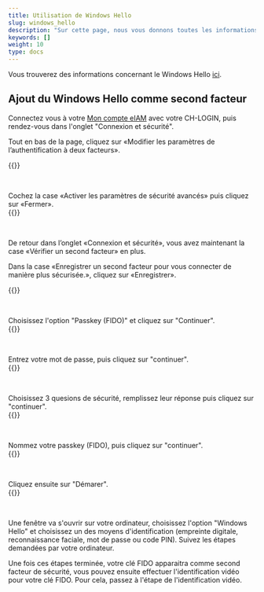 ```yaml
---
title: Utilisation de Windows Hello
slug: windows_hello
description: "Sur cette page, nous vous donnons toutes les informations relatives à l'utilisation du Windows Hello comme second facteur de sécurité."
keywords: []
weight: 10
type: docs
---
```


Vous trouverez des informations concernant le Windows Hello [ici](https://support.microsoft.com/fr-fr/windows/connectez-vous-%C3%A0-votre-compte-microsoft-avec-windows-hello-800a8c01-6b61-49f5-0660-c2159bea4d84).

## Ajout du Windows Hello comme second facteur
<div class="two_column">

<div class="left_col">
<!-- First column content goes here -->
<p> Connectez vous à votre <a href="https://www.myaccount.eiam.admin.ch/">Mon compte eIAM</a> avec votre CH-LOGIN, puis rendez-vous dans l'onglet "Connexion et sécurité". </p>

<p> Tout en bas de la page, cliquez sur «Modifier les paramètres de l’authentification à deux facteurs». </p>
</div>

<div class="right_col">
<!-- Second column content goes here -->
{{<insertImage image="modif_parametres_fr.png" description="modification paramètres" class="edge max-w-90">}}
</div>

</div>

&nbsp; 

<!-- 2eme paire de colonnes -->

<div class="two_column">

<div class="left_col">
<!-- First column content goes here -->
Cochez la case «Activer les paramètres de sécurité avancés» puis cliquez sur «Fermer».
</div>

<div class="right_col">
<!-- Second column content goes here -->
{{<insertImage image="activation_param.png" description="Activation paramètres avancés" class="edge max-w-90">}}
</div>

</div>

&nbsp; 

<!-- 3eme paire de colonnes -->

<div class="two_column">

<div class="left_col">
<!-- First column content goes here -->
<p> De retour dans l’onglet «Connexion et sécurité», vous avez maintenant la case «Vérifier un second facteur» en plus. </p>

<p> Dans la case «Enregistrer un second facteur pour vous connecter de manière plus sécurisée.», cliquez sur «Enregistrer». </p>

</div>

<div class="right_col">
<!-- Second column content goes here -->
{{<insertImage image="ajout_facteur_fr.png" description="ajout second facteur" class="edge max-w-90">}}
</div>

</div>

&nbsp; 

<!-- 4eme paire de colonnes -->

<div class="two_column">

<div class="left_col">
<!-- First column content goes here -->
Choisissez l'option "Passkey (FIDO)" et cliquez sur "Continuer".
</div>

<div class="right_col">
<!-- Second column content goes here -->
{{<insertImage image="choix_fido_fr.png" class="edge max-w-90">}}
</div>

</div>

&nbsp; 

<!-- 6eme paire de colonnes -->

<div class="two_column">

<div class="left_col">
<!-- First column content goes here -->
Entrez votre mot de passe, puis cliquez sur "continuer".
</div>

<div class="right_col">
<!-- Second column content goes here -->
{{<insertImage image="fido_mdp_fr.png" class="edge max-w-90">}}
</div>

</div>

&nbsp; 

<!-- 7eme paire de colonnes -->

<div class="two_column">

<div class="left_col">
<!-- First column content goes here -->
Choisissez 3 quesions de sécurité, remplissez leur réponse puis cliquez sur "continuer".
</div>

<div class="right_col">
<!-- Second column content goes here -->
{{<insertImage image="questions_secu.png" description="ajout questions sécurité" class="edge max-w-90">}}
</div>

</div>

&nbsp;

<!-- 8eme paire de colonnes -->

<div class="two_column">

<div class="left_col">
<!-- First column content goes here -->
Nommez votre passkey (FIDO), puis cliquez sur "continuer".
</div>

<div class="right_col">
<!-- Second column content goes here -->
{{<insertImage image="nom_fido_fr.png" class="edge max-w-90">}}
</div>

</div>

&nbsp;

<!-- 9eme paire de colonnes -->

<div class="two_column">

<div class="left_col">
<!-- First column content goes here -->
Cliquez ensuite sur "Démarer".
</div>

<div class="right_col">
<!-- Second column content goes here -->
{{<insertImage image="config_fido.png" class="edge max-w-90">}}
</div>

</div>

&nbsp;

Une fenêtre va s'ouvrir sur votre ordinateur, choisissez l'option "Windows Hello" et choisissez un des moyens d'identification (empreinte digitale, reconnaissance faciale, mot de passe ou code PIN). Suivez les étapes demandées par votre ordinateur.


<!-- 
Les explications concernant l'enregistrement de la clé FIDO sur votre CH_LOGIN ne sont pas encore disponible. En attendant, vous pouvez vous réferer à [cette marche-à-suivre](https://help.eiam.swiss/?c=passkeys&l=fr). 

Les explications concernant l'identification vidéo pour la clé FIDO ne sont pas encore disponible. En attendant, vous pouvez vous réferer à [cette marche-à-suivre](https://help.eiam.swiss/index.php?c=h!vipspasskey&l=fr). 
-->

Une fois ces étapes terminée, votre clé FIDO apparaitra comme second facteur de sécurité, vous pouvez ensuite effectuer l'identification vidéo pour votre clé FIDO. Pour cela, passez à l'étape de l'identification vidéo.

